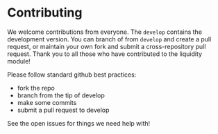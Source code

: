 # Contributing

We welcome contributions from everyone. The `develop` contains the development version. You can branch of from `develop` and create a pull request, or maintain your own fork and submit a cross-repository pull request. Thank you to all those who have contributed to the liquidity module!

Please follow standard github best practices: 

- fork the repo
- branch from the tip of develop
- make some commits
- submit a pull request to develop 

See the open issues for things we need help with!
